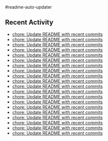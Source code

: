 #readme-auto-updater

## Recent Activity
<!-- LATEST_COMMITS:START -->
- [chore: Update README with recent commits](https://github.com/NEO1717/readme-auto-updater/commit/60c08a3c7d3503b841cdacb5f92fe11405103131)
- [chore: Update README with recent commits](https://github.com/NEO1717/readme-auto-updater/commit/c4c639b09bdd753968bd351cdffd89bbb9fc9299)
- [chore: Update README with recent commits](https://github.com/NEO1717/readme-auto-updater/commit/739fee9c1e0d5f2294e13fd051f51a75dda2694c)
- [chore: Update README with recent commits](https://github.com/NEO1717/readme-auto-updater/commit/9004452a12b3a207960fa16c804393b8d2c1293b)
- [chore: Update README with recent commits](https://github.com/NEO1717/readme-auto-updater/commit/905460c59f6d204002c5fc65e742b272bf98bea1)
- [chore: Update README with recent commits](https://github.com/NEO1717/readme-auto-updater/commit/fcbeb16c7759b83edd8ab1cf1c4431c89917e1d6)
- [chore: Update README with recent commits](https://github.com/NEO1717/readme-auto-updater/commit/607a54b6ebe0f0e6b72404b7e1275e27627fdb2a)
- [chore: Update README with recent commits](https://github.com/NEO1717/readme-auto-updater/commit/80271515500e5a6ae3aaab8ebcad58c2602fe6bd)
- [chore: Update README with recent commits](https://github.com/NEO1717/readme-auto-updater/commit/f5a1847972908cf161a27d14677176dbf468e999)
- [chore: Update README with recent commits](https://github.com/NEO1717/readme-auto-updater/commit/ce8044b373d9b9c7d2a81818b289f81448af2bab)
- [chore: Update README with recent commits](https://github.com/NEO1717/readme-auto-updater/commit/981a0a002fba9796b8209ca191d2982eee4bc672)
- [chore: Update README with recent commits](https://github.com/NEO1717/readme-auto-updater/commit/6513df9c5a3fe529ce3c06b60b50261f4ac2f523)
- [chore: Update README with recent commits](https://github.com/NEO1717/readme-auto-updater/commit/486ac69c1f08f71109a09620d431d21ada5a4280)
- [chore: Update README with recent commits](https://github.com/NEO1717/readme-auto-updater/commit/6baa9e0927b38430a8fb06d60e2aa823753795d3)
- [chore: Update README with recent commits](https://github.com/NEO1717/readme-auto-updater/commit/5a21fbcf9d70dd27a2416b810b483913c28fd76b)
- [chore: Update README with recent commits](https://github.com/NEO1717/readme-auto-updater/commit/028860d6e6b9f4dcfd3f7bef0d0d942b2dfd7df6)
- [chore: Update README with recent commits](https://github.com/NEO1717/readme-auto-updater/commit/e4ff8038b5ad9dc4ba9328c0f875b26cc82ed36e)
- [chore: Update README with recent commits](https://github.com/NEO1717/readme-auto-updater/commit/f81a5eebfd4fd3a77eff73c66f5f4c14535697a4)
- [chore: Update README with recent commits](https://github.com/NEO1717/readme-auto-updater/commit/ed18ac45c0fdead100dfb059a7b617168eb4f7e0)
- [chore: Update README with recent commits](https://github.com/NEO1717/readme-auto-updater/commit/d3ca09f9c4d42eedc55649600abf35929f6c915e)
<!-- LATEST_COMMITS:END -->

